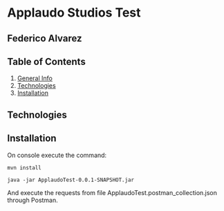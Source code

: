 # Applaudo Studios Test 
## Federico Alvarez

## Table of Contents
1. [General Info](#general-info)
2. [Technologies](#technologies)
3. [Installation](#installation)


## Technologies



## Installation
On console execute the command:
```
mvn install
```
```
java -jar ApplaudoTest-0.0.1-SNAPSHOT.jar
```
And execute the requests from file ApplaudoTest.postman_collection.json through Postman. 